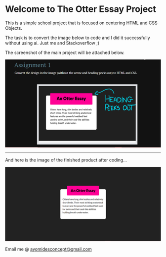 # Welcome to The Otter Essay Project

This is a simple school project that is focused on centering HTML and CSS Objects.

The task is to convert the image below to code and I did it successfully without using ai. Just me and Stackoverflow ;)

The screenshot of the main project will be attached below.

![The screenshot](./assets/img/Screenshot.png)

___

And here is the image of the finished product after coding...

![Screenshot of the finished product](./assets/img/project%20screenshot.png)


Email me @ <ayomidesconcept@gmail.com>